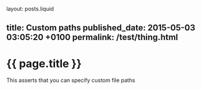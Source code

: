 layout: posts.liquid

title:  Custom paths
published_date:  2015-05-03 03:05:20 +0100
permalink:  /test/thing.html
---
# {{ page.title }}

This asserts that you can specify custom file paths
